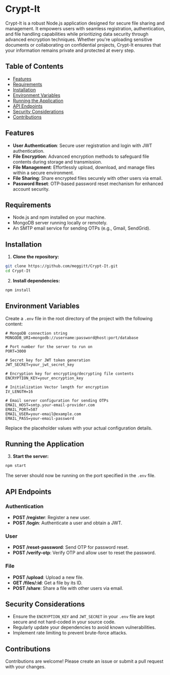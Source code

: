 # Crypt-It

Crypt-It is a robust Node.js application designed for secure file sharing and management. It empowers users with seamless registration, authentication, and file handling capabilities while prioritizing data security through advanced encryption techniques. Whether you're uploading sensitive documents or collaborating on confidential projects, Crypt-It ensures that your information remains private and protected at every step.


## Table of Contents

- [Features](#features)
- [Requirements](#Requirements)
- [Installation](#installation)
- [Environment Variables](#environment-variables)
- [Running the Application](#running-the-application)
- [API Endpoints](#api-endpoints)
- [Security Considerations](#security-considerations)
- [Contributions](#contributions)

## Features

- **User Authentication**: Secure user registration and login with JWT authentication.
- **File Encryption**: Advanced encryption methods to safeguard file contents during storage and transmission.
- **File Management**: Effortlessly upload, download, and manage files within a secure environment.
- **File Sharing**: Share encrypted files securely with other users via email.
- **Password Reset**: OTP-based password reset mechanism for enhanced account security.

## Requirements

- Node.js and npm installed on your machine.
- MongoDB server running locally or remotely.
- An SMTP email service for sending OTPs (e.g., Gmail, SendGrid).

## Installation

1. **Clone the repository:**

```bash
git clone https://github.com/meggitt/Crypt-It.git
cd Crypt-It
```

2. **Install dependencies:**

```bash
npm install
```

## Environment Variables

Create a `.env` file in the root directory of the project with the following content:

```dotenv
# MongoDB connection string
MONGODB_URI=mongodb://username:password@host:port/database

# Port number for the server to run on
PORT=3000

# Secret key for JWT token generation
JWT_SECRET=your_jwt_secret_key

# Encryption key for encrypting/decrypting file contents
ENCRYPTION_KEY=your_encryption_key

# Initialization Vector length for encryption
IV_LENGTH=16

# Email server configuration for sending OTPs
EMAIL_HOST=smtp.your-email-provider.com
EMAIL_PORT=587
EMAIL_USER=your-email@example.com
EMAIL_PASS=your-email-password
```

Replace the placeholder values with your actual configuration details.

## Running the Application

3. **Start the server:**

```bash
npm start
```

The server should now be running on the port specified in the `.env` file.

## API Endpoints

### Authentication

- **POST /register**: Register a new user.
- **POST /login**: Authenticate a user and obtain a JWT.

### User

- **POST /reset-password**: Send OTP for password reset.
- **POST /verify-otp**: Verify OTP and allow user to reset the password.

### File

- **POST /upload**: Upload a new file.
- **GET /files/:id**: Get a file by its ID.
- **POST /share**: Share a file with other users via email.

## Security Considerations

- Ensure the `ENCRYPTION_KEY` and `JWT_SECRET` in your `.env` file are kept secure and not hard-coded in your source code.
- Regularly update your dependencies to avoid known vulnerabilities.
- Implement rate limiting to prevent brute-force attacks.

## Contributions

Contributions are welcome! Please create an issue or submit a pull request with your changes.
